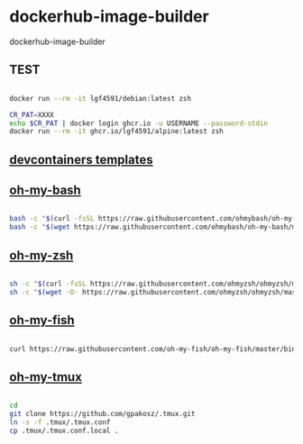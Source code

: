 # dockerhub-image-builder
dockerhub-image-builder

## TEST
```bash

docker run --rm -it lgf4591/debian:latest zsh

CR_PAT=XXXX
echo $CR_PAT | docker login ghcr.io -u USERNAME --password-stdin
docker run --rm -it ghcr.io/lgf4591/alpine:latest zsh

```

## [devcontainers templates](https://github.com/devcontainers/templates)


## [oh-my-bash](https://github.com/ohmybash/oh-my-bash)

```bash

bash -c "$(curl -fsSL https://raw.githubusercontent.com/ohmybash/oh-my-bash/master/tools/install.sh)"
bash -c "$(wget https://raw.githubusercontent.com/ohmybash/oh-my-bash/master/tools/install.sh -O -)"

```

## [oh-my-zsh](https://github.com/ohmyzsh/ohmyzsh)
```bash

sh -c "$(curl -fsSL https://raw.githubusercontent.com/ohmyzsh/ohmyzsh/master/tools/install.sh)"
sh -c "$(wget -O- https://raw.githubusercontent.com/ohmyzsh/ohmyzsh/master/tools/install.sh)"

```

## [oh-my-fish](https://github.com/oh-my-fish/oh-my-fish)
```bash

curl https://raw.githubusercontent.com/oh-my-fish/oh-my-fish/master/bin/install | fish

```


## [oh-my-tmux](https://github.com/gpakosz/.tmux)
```bash

cd
git clone https://github.com/gpakosz/.tmux.git
ln -s -f .tmux/.tmux.conf
cp .tmux/.tmux.conf.local .

```
